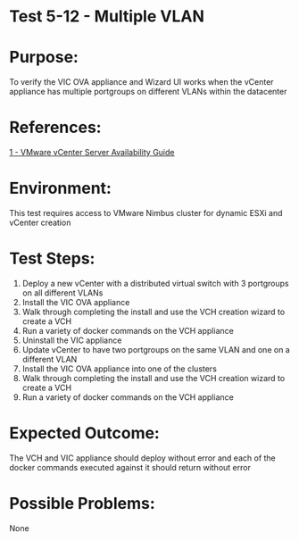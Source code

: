 Test 5-12 - Multiple VLAN
=======

# Purpose:
To verify the VIC OVA appliance and Wizard UI works when the vCenter appliance has multiple portgroups on different VLANs within the datacenter

# References:
[1 - VMware vCenter Server Availability Guide](http://www.vmware.com/files/pdf/techpaper/vmware-vcenter-server-availability-guide.pdf)

# Environment:
This test requires access to VMware Nimbus cluster for dynamic ESXi and vCenter creation

# Test Steps:
1. Deploy a new vCenter with a distributed virtual switch with 3 portgroups on all different VLANs
2. Install the VIC OVA appliance
3. Walk through completing the install and use the VCH creation wizard to create a VCH
4. Run a variety of docker commands on the VCH appliance
5. Uninstall the VIC appliance
6. Update vCenter to have two portgroups on the same VLAN and one on a different VLAN
7. Install the VIC OVA appliance into one of the clusters
8. Walk through completing the install and use the VCH creation wizard to create a VCH
9. Run a variety of docker commands on the VCH appliance

# Expected Outcome:
The VCH and VIC appliance should deploy without error and each of the docker commands executed against it should return without error

# Possible Problems:
None
